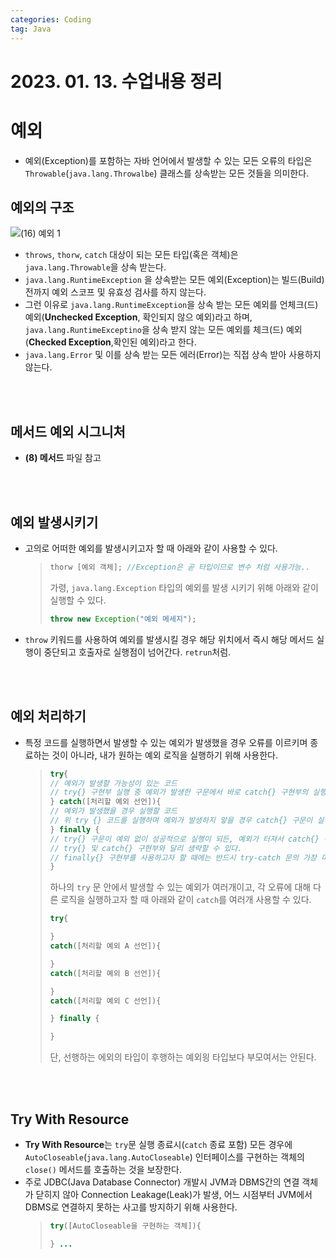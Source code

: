 ```yaml
---
categories: Coding	
tag: Java
---
```


# 2023. 01. 13. 수업내용 정리

# 예외
* 예외(Exception)를 포함하는 자바 언어에서 발생할 수 있는 모든 오류의 타입은 `Throwable`(`java.lang.Throwalbe`) 클래스를 상속받는 모든 것들을 의미한다. 

## 예외의 구조
![(16) 예외 1](https://user-images.githubusercontent.com/65724413/212274345-21ab5267-7248-4d1a-9842-cad4d49d1ad7.png)

* `throws`, `thorw`, `catch` 대상이 되는 모든 타입(혹은 객체)은 `java.lang.Throwable`을 상속 받는다.
* `java.lang.RuntimeException` 을 상속받는 모든 예외(Exception)는 빌드(Build) 전까지 예외 스코프 및 유효성 검사를 하지 않는다.
* 그런 이유로 `java.lang.RuntimeException`을 상속 받는 모든 예외를 언체크(드) 예외(**Unchecked Exception**, 확인되지 않으 예외)라고 하며, `java.lang.RuntimeExceptino`을 상속 받지 않는 모든 예외를 체크(드) 예외(**Checked Exception**,확인된 예외)라고 한다. 
* `java.lang.Error` 및 이를 상속 받는 모든 에러(Error)는 직접 상속 받아 사용하지 않는다.

<br><br>
## 메서드 예외 시그니처 
* **(8) 메서드** 파일 참고

<br><br>
## 예외 발생시키기 
* 고의로 어떠한 예외를 발생시키고자 할 때 아래와 같이 사용할 수 있다. 
    >```java
    >thorw [예외 객체]; //Exception은 곧 타입이므로 변수 처럼 사용가능.. 
    >```
    > 가령, `java.lang.Exception` 타입의 예외를 발생 시키기 위해 아래와 같이 실행할 수 있다.
    >```java
    >throw new Exception("예외 메세지");
    >``` 
* `throw` 키워드를 사용하여 예외를 발생시킬 경우 해당 위치에서 즉시 해당 메서드 실행이 중단되고 호출자로 실행점이 넘어간다. `retrun`처럼.

<br><br>
## 예외 처리하기 
* 특정 코드를 실행하면서 발생할 수 있는 예외가 발생했을 경우 오류를 이르키며 종료하는 것이 아니라, 내가 원하는 예외 로직을 실행하기 위해 사용한다. 
    >```java
    >try{
    > // 예외가 발생할 가능성이 있는 코드
    > // try{} 구현부 실행 중 예외가 발생한 구문에서 바로 catch{} 구현부의 실행점으로 옮겨감에 유의한다. 
    >} catch([처리할 예외 선언]){
    > // 예외가 발생했을 경우 실행할 코드 
    > // 위 try {} 코드를 실행하며 예외가 발생하지 앟을 경우 catch{} 구문이 실행되지 않음에 유의한다. 
    >} finally {
    > // try{} 구문이 예외 없이 성공적으로 실행이 되든, 예외가 터져서 catch{} 구문이 실행되든 반드시 실행함을 보장 받을 구문
    > // try{} 및 catch{} 구현부와 달리 생략할 수 있다.
    > // finally{} 구현부를 사용하고자 할 때에는 반드시 try-catch 문의 가장 마지막에 적는다. 
    >}
    >```
    >  하나의 `try` 문 안에서 발생할 수 있는 예외가 여러개이고, 각 오류에 대해 다른 로직을 실행하고자 할 때 아래와 같이 `catch`를 여러개 사용할 수 있다. 
    >```java
    >try{
    >
    >}
    >catch([처리할 예외 A 선언]){
    >
    >}
    >catch([처리할 예외 B 선언]){
    >
    >}
    >catch([처리할 예외 C 선언]){
    >
    >} finally {
    > 
    >}
    >``` 
    >단, 선행하는 에외의 타입이 후행하는 예외읭 타입보다 부모여서는 안된다. 

<br><br>
## Try With Resource
* **Try With Resource**는 `try`문 실행 종료시(`catch` 종료 포함) 모든 경우에 `AutoCloseable`(`java.lang.AutoCloseable`) 인터페이스를 구현하는 객체의 `close()` 메서드를  호출하는 것을 보장한다.
* 주로 JDBC(Java Database Connector) 개발시 JVM과 DBMS간의 연결 객체가 닫히지 않아 Connection Leakage(Leak)가 발생, 어느 시점부터 JVM에서 DBMS로 연결하지 못하는 사고를 방지하기 위해 사용한다. 
  >```java
  >try([AutoCloseable을 구현하는 객체]){
  > 
  >} ...
  >```
